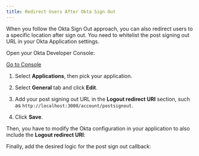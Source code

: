 ```yaml
---
title: Redirect Users After Okta Sign Out
---
```


When you follow the Okta Sign Out approach, you can also redirect users to a specific location after sign out. You need to whitelist the post signing out URL in your Okta Application settings.

Open your Okta Developer Console:

<a href="https://login.okta.com/" target="_blank" class="Button--blue">Go to Console</a>

1. Select **Applications**, then pick your application.

2. Select **General** tab and click **Edit**.

3. Add your post signing out URL in the  **Logout redirect URI** section, such as `http://localhost:3000/account/postsignout`.

4. Click **Save**.

Then, you have to modify the Okta configuration in your application to also include the **Logout redirect URI**:

<StackSelector snippet="configmid"/>

Finally, add the desired logic for the post sign out callback:

<StackSelector snippet="postsignoutcallback"/>
